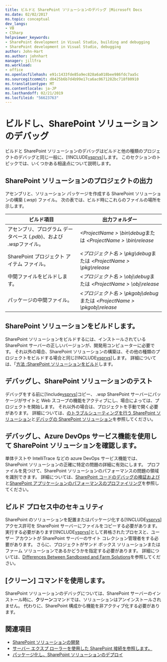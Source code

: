 ```yaml
---
title: ビルドと SharePoint ソリューションのデバッグ |Microsoft Docs
ms.date: 02/02/2017
ms.topic: conceptual
dev_langs:
- VB
- CSharp
helpviewer_keywords:
- SharePoint development in Visual Studio, building and debugging
- SharePoint development in Visual Studio, debugging
author: John-Hart
ms.author: johnhart
manager: jillfra
ms.workload:
- office
ms.openlocfilehash: e91c1433fde85a9ec828a6a018bee986fdc7aa5c
ms.sourcegitcommit: d0425b6b7d4b99e17ca6ac0671282bc718f80910
ms.translationtype: MT
ms.contentlocale: ja-JP
ms.lasthandoff: 02/21/2019
ms.locfileid: "56623763"
---
```

# <a name="build-and-debug-sharepoint-solutions"></a>ビルドし、SharePoint ソリューションのデバッグ
  ビルドと SharePoint ソリューションのデバッグはビルドと他の種類のプロジェクトのデバッグと同じ一般に、[!INCLUDE[vsprvs](../sharepoint/includes/vsprvs-md.md)]します。 このセクションのトピックでは、いくつかある相違点について説明します。

## <a name="project-output-for-sharepoint-solutions"></a>SharePoint ソリューションのプロジェクトの出力
 アセンブリと、ソリューション パッケージを作成する SharePoint ソリューションの構築 (*.wsp*) ファイル。 次の表では、ビルド時にこれらのファイルの場所を示します。

|ビルド項目|出力フォルダー|
|----------------|-------------------|
|アセンブリ、プログラム データベース (*.pdb*)、および *.wsp*ファイル。|*\<ProjectName > \bin\debug*または *\<ProjectName > \bin\release*|
|SharePoint プロジェクト アイテム ファイル。|*\<プロジェクト名 > \pkg\debug*または *\<ProjectName > \pkg\release*|
|中間ファイルをビルドします。|*\<プロジェクト名 > \obj\debug*または *\<ProjectName > \obj\release*|
|パッケージの中間ファイル。|*\<プロジェクト名 > \pkgobj\debug*または *\<ProjectName > \pkgobj\release*|

## <a name="build-sharepoint-solutions"></a>SharePoint ソリューションをビルドします。
 SharePoint ソリューションをビルドするには、インストールされている SharePoint サーバーの正しいバージョンが、開発用コンピューターに必要です。 それ以外の場合、SharePoint ソリューションの構築は、その他の種類のプロジェクトをビルドする場合と同じ[!INCLUDE[vsprvs](../sharepoint/includes/vsprvs-md.md)]します。 詳細については、「[方法 :SharePoint ソリューションをビルド](../sharepoint/how-to-build-sharepoint-solutions.md)します。

## <a name="debug-and-test-sharepoint-solutions"></a>デバッグし、SharePoint ソリューションのテスト
 デバッグをする前に[!include[vsprvs](../sharepoint/includes/vsprvs-md.md)]コピー、 *.wsp* SharePoint サーバーにパッケージがサイトと Web スコープの機能をアクティブにし、場合によっては、プロジェクトを開始します。 それ以外の場合は、プロジェクトを手動で開く必要があります。 詳細については、[のトラブルシューティングを行う SharePoint ソリューション](../sharepoint/troubleshooting-sharepoint-solutions.md)と[デバッグの SharePoint ソリューション](../sharepoint/debugging-sharepoint-solutions.md)を参照してください。

## <a name="debug-and-verify-sharepoint-solutions-by-using-azure-devops-services-features"></a>デバッグし、Azure DevOps サービス機能を使用して SharePoint ソリューションを確認します。
 単体テストや IntelliTrace などの azure DevOps サービス機能では、SharePoint ソリューションの正確に特定の問題の詳細に有効にします。 プロファイルを見つけて、SharePoint ソリューションのパフォーマンスの問題の領域を識別できます。 詳細については、[SharePoint コードのデバッグの検証および](../sharepoint/verifying-and-debugging-sharepoint-code.md)と[SharePoint アプリケーションのパフォーマンスのプロファイリング](../sharepoint/profiling-the-performance-of-sharepoint-applications.md)を参照してください。

## <a name="security-during-the-build-process"></a>ビルド プロセス中のセキュリティ
 SharePoint のソリューションを配置またはパッケージ化する[!INCLUDE[vsprvs](../sharepoint/includes/vsprvs-md.md)]アクセス許可を SharePoint サーバーにファイルをコピーする必要があります。 実行する必要があります[!INCLUDE[vsprvs](../sharepoint/includes/vsprvs-md.md)]として昇格されたプロセスと、ユーザー アカウントが SharePoint サーバーのサイト コレクション管理者をする必要があります。 さらに、プロジェクトがサンド ボックス ソリューションまたはファーム ソリューションであるかどうかを指定する必要があります。 詳細については、[Differences Between Sandboxed and Farm Solutions](../sharepoint/differences-between-sandboxed-and-farm-solutions.md)を参照してください。

## <a name="using-the-clean-command"></a>[クリーン] コマンドを使用します。
 SharePoint ソリューションのデバッグについては、SharePoint サーバーのインストール時に、**クリーン**コマンドでは、ソリューションはアンインストールされません。 代わりに、SharePoint 構成から機能を非アクティブ化する必要があります。

## <a name="see-also"></a>関連項目
- [SharePoint ソリューションの開発](../sharepoint/developing-sharepoint-solutions.md)
- [サーバー エクスプ ローラーを使用した SharePoint 接続を参照します。](../sharepoint/browsing-sharepoint-connections-using-server-explorer.md)
- [パッケージ化し、SharePoint ソリューションのデプロイ](../sharepoint/packaging-and-deploying-sharepoint-solutions.md)
